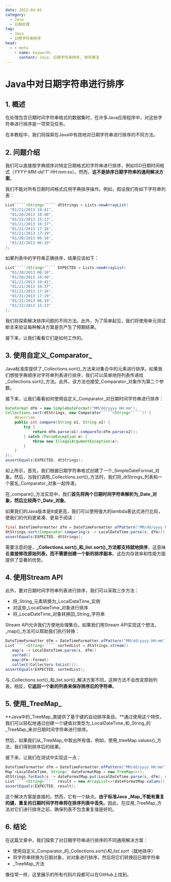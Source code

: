 ```yaml
---
date: 2022-04-01
category:
  - Java
  - 日期处理
tag:
  - Java
  - 日期字符串排序
head:
  - - meta
    - name: keywords
      content: Java, 日期字符串排序, 排序算法
---
```

# Java中对日期字符串进行排序

## 1. 概述

在处理包含日期时间字符串格式的数据集时，在许多Java应用程序中，对这些字符串进行排序是一项常见任务。

在本教程中，我们将探索在Java中有效地对日期字符串进行排序的不同方法。

## 2. 问题介绍

我们可以直接按字典顺序对特定日期格式的字符串进行排序，例如ISO日期时间格式（_YYYY-MM-dd’T’ HH:mm:ss_）。然而，**这不是排序日期字符串的通用解决方案**。

我们不能对所有日期时间格式应用字典排序操作。例如，假设我们有如下字符串列表：

```java
List`````<String>````` dtStrings = Lists.newArrayList(
  "01/21/2013 10:41",
  "01/20/2013 10:48",
  "01/22/2013 15:13",
  "01/21/2013 16:37",
  "01/21/2013 17:16",
  "01/21/2013 17:19",
  "01/20/2013 06:16",
  "01/22/2013 06:19"
);
```

如果列表中的字符串正确排序，结果应该如下：

```java
List`````<String>````` EXPECTED = Lists.newArrayList(
  "01/20/2013 06:16",
  "01/20/2013 10:48",
  "01/21/2013 10:41",
  "01/21/2013 16:37",
  "01/21/2013 17:16",
  "01/21/2013 17:19",
  "01/22/2013 06:19",
  "01/22/2013 15:13"
);
```

我们将探索解决排序问题的不同方法。此外，为了简单起见，我们将使用单元测试断言来验证每种解决方案是否产生了预期结果。

接下来，让我们看看它们是如何工作的。

## 3. 使用自定义_Comparator_

Java标准库提供了_Collections.sort()_方法来对集合中的元素进行排序。如果我们想按字典顺序对字符串列表进行排序，我们可以简单地将列表传递给_Collections.sort()_方法。此外，该方法也接受_Comparator_对象作为第二个参数。

接下来，让我们看看如何使用自定义_Comparator_对日期时间字符串进行排序：

```java
DateFormat dfm = new SimpleDateFormat("MM/dd/yyyy HH:mm");
Collections.sort(dtStrings, new Comparator`````<String>`````() {
    @Override
    public int compare(String o1, String o2) {
        try {
            return dfm.parse(o1).compareTo(dfm.parse(o2));
        } catch (ParseException e) {
            throw new IllegalArgumentException(e);
        }
    }
});
assertEquals(EXPECTED, dtStrings);
```

如上所示，首先，我们根据日期字符串格式创建了一个_SimpleDateFormat_对象。然后，当我们调用_Collections.sort()_方法时，我们将_dtStrings_列表和一个匿名_Comparator_对象一起传递。

在_compare()_方法实现中，我们**首先将两个日期时间字符串解析为_Date_对象，然后比较两个_Date_对象**。

如果我们的Java版本是8或更高，我们可以使用强大的lambda表达式进行比较，使我们的代码更紧凑、更易于阅读：

```java
final DateTimeFormatter dfm = DateTimeFormatter.ofPattern("MM/dd/yyyy HH:mm");
dtStrings.sort(Comparator.comparing(s -> LocalDateTime.parse(s, dfm)));
assertEquals(EXPECTED, dtStrings);
```

需要注意的是，**_Collections.sort()_和_list.sort()_方法都支持就地排序**，这意味着**直接修改原始列表，而不需要创建一个新的排序副本**。这在内存效率和性能方面提供了显著的优势。

## 4. 使用Stream API

此外，要对日期时间字符串列表进行排序，我们可以采取三步方法：

- 将_String_元素转换为_LocalDateTime_实例
- 对这些_LocalDateTime_对象进行排序
- 将_LocalDateTime_对象转换回_String_字符串

Stream API允许我们方便地处理集合。如果我们用Stream API实现这个想法，_map()_方法可以帮助我们执行转换：

```java
DateTimeFormatter dfm = DateTimeFormatter.ofPattern("MM/dd/yyyy HH:mm");
List`````<String>````` sortedList = dtStrings.stream()
  .map(s -> LocalDateTime.parse(s, dfm))
  .sorted()
  .map(dfm::format)
  .collect(Collectors.toList());
assertEquals(EXPECTED, sortedList);
```

与_Collections.sort()_和_list.sort()_解决方案不同，这种方法不会改变原始列表。相反，**它返回一个新的列表来保存排序后的字符串**。

## 5. 使用_TreeMap_

**Java中的_TreeMap_类提供了基于键的自动排序条目。**通过使用这个特性，我们可以轻松地通过创建一个键值对类型为_LocalDateTime_和_String_的_TreeMap_来对日期时间字符串进行排序。

然后，如果我们从_TreeMap_中取出所有值，例如，使用_treeMap.values()_方法，我们得到排序后的结果。

接下来，让我们在测试中实现这一点：

```java
DateTimeFormatter dfm = DateTimeFormatter.ofPattern("MM/dd/yyyy HH:mm");
Map`<LocalDateTime, String>` dateFormatMap = new TreeMap<>();
dtStrings.forEach(s -> dateFormatMap.put(LocalDateTime.parse(s, dfm), s));
List`````<String>````` result = new ArrayList<>(dateFormatMap.values());
assertEquals(EXPECTED, result);
```

这个解决方案是直接的。然而，它有一个缺点。**由于标准Java _Map_不能有重复的键，重复的日期时间字符串将在排序列表中丢失**。因此，在应用_TreeMap_方法对它们进行排序之前，确保列表不包含重复值是好的。

## 6. 结论

在这篇文章中，我们探索了对日期字符串进行排序的不同通用解决方案：

- 使用自定义_Comparator_的_Collections.sort()_和_list.sort_（就地排序）
- 将字符串转换为日期对象，对对象进行排序，然后将它们转换回日期字符串
- _TreeMap_方法

像往常一样，这里展示的所有代码片段都可以在GitHub上找到。